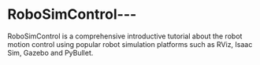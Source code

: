 # RoboSimControl---
RoboSimControl is a comprehensive introductive tutorial about the robot motion control using popular robot simulation platforms such as RViz, Isaac Sim, Gazebo and  PyBullet.
